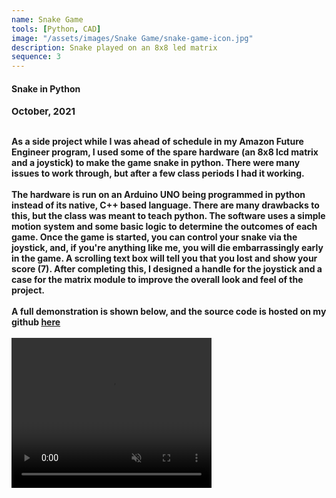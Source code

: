 ```yaml
---
name: Snake Game
tools: [Python, CAD]
image: "/assets/images/Snake Game/snake-game-icon.jpg"
description: Snake played on an 8x8 led matrix
sequence: 3
---
```

#### <b>Snake in Python<b>
<p style="font-size:15px; padding: 0 0 1em 0;">October, 2021</p>
As a side project while I was ahead of schedule in my Amazon Future Engineer program, I used some of the spare hardware (an 8x8 lcd matrix and a joystick) to make the game snake in python. There were many issues to work through, but after a few class periods I had it working.
<br><br>
The hardware is run on an Arduino UNO being programmed in python instead of its native, C++ based language. There are many drawbacks to this, but the class was meant to teach python. The software uses a simple motion system and some basic logic to determine the outcomes of each game. Once the game is started, you can control your snake via the joystick, and, if you're anything like me, you will die embarrassingly early in the game. A scrolling text box will tell you that you lost and show your score (7). After completing this, I designed a handle for the joystick and a case for the matrix module to improve the overall look and feel of the project.
<br><br>
A full demonstration is shown below, and the source code is hosted on my github <a href="https://github.com/AaronGothard/Snake-Python/blob/main/ArduinoSnake.py">here</a>
<br><br>
<video width="320" height="240" autoplay muted>
  <source src="assets/Snake using 8x8 Matrix and Joystick Python.mp4" type="video/mp4">
Your browser does not support the video tag.
</video>

